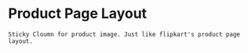 # Product Page Layout
    Sticky Cloumn for product image. Just like flipkart's product page layout.
